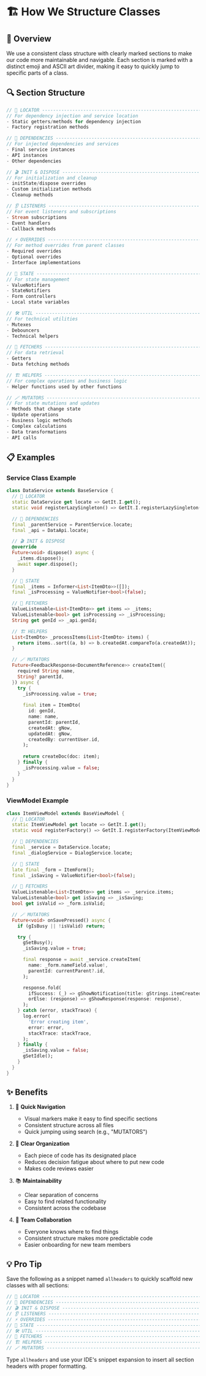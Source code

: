 # 🏗️ How We Structure Classes

## 📖 Overview
We use a consistent class structure with clearly marked sections to make our code more maintainable and navigable. Each section is marked with a distinct emoji and ASCII art divider, making it easy to quickly jump to specific parts of a class.

## 🔍 Section Structure

```dart
// 📍 LOCATOR ------------------------------------------------------------------------------- \\
// For dependency injection and service location
- Static getters/methods for dependency injection
- Factory registration methods

// 🧩 DEPENDENCIES -------------------------------------------------------------------------- \\
// For injected dependencies and services
- Final service instances
- API instances
- Other dependencies

// 🎬 INIT & DISPOSE ------------------------------------------------------------------------ \\
// For initialization and cleanup
- initState/dispose overrides
- Custom initialization methods
- Cleanup methods

// 👂 LISTENERS ----------------------------------------------------------------------------- \\
// For event listeners and subscriptions
- Stream subscriptions
- Event handlers
- Callback methods

// ⚡️ OVERRIDES ----------------------------------------------------------------------------- \\
// For method overrides from parent classes
- Required overrides
- Optional overrides
- Interface implementations

// 🎩 STATE --------------------------------------------------------------------------------- \\
// For state management
- ValueNotifiers
- StateNotifiers
- Form controllers
- Local state variables

// 🛠 UTIL ---------------------------------------------------------------------------------- \\
// For technical utilities
- Mutexes
- Debouncers
- Technical helpers

// 🧲 FETCHERS ------------------------------------------------------------------------------ \\
// For data retrieval
- Getters
- Data fetching methods

// 🏗️ HELPERS ------------------------------------------------------------------------------- \\
// For complex operations and business logic
- Helper functions used by other functions

// 🪄 MUTATORS ------------------------------------------------------------------------------ \\
// For state mutations and updates
- Methods that change state
- Update operations
- Business logic methods
- Complex calculations
- Data transformations
- API calls
```

## 📋 Examples

### Service Class Example
```dart
class DataService extends BaseService {
  // 📍 LOCATOR
  static DataService get locate => GetIt.I.get();
  static void registerLazySingleton() => GetIt.I.registerLazySingleton(DataService.new);

  // 🧩 DEPENDENCIES
  final _parentService = ParentService.locate;
  final _api = DataApi.locate;

  // 🎬 INIT & DISPOSE
  @override
  Future<void> dispose() async {
    _items.dispose();
    await super.dispose();
  }

  // 🎩 STATE
  final _items = Informer<List<ItemDto>>([]);
  final _isProcessing = ValueNotifier<bool>(false);

  // 🧲 FETCHERS
  ValueListenable<List<ItemDto>> get items => _items;
  ValueListenable<bool> get isProcessing => _isProcessing;
  String get genId => _api.genId;

  // 🏗️ HELPERS
  List<ItemDto> _processItems(List<ItemDto> items) {
    return items..sort((a, b) => b.createdAt.compareTo(a.createdAt));
  }

  // 🪄 MUTATORS
  Future<FeedbackResponse<DocumentReference>> createItem({
    required String name,
    String? parentId,
  }) async {
    try {
      _isProcessing.value = true;
      
      final item = ItemDto(
        id: genId,
        name: name,
        parentId: parentId,
        createdAt: gNow,
        updatedAt: gNow,
        createdBy: currentUser.id,
      );
      
      return createDoc(doc: item);
    } finally {
      _isProcessing.value = false;
    }
  }
}
```

### ViewModel Example
```dart
class ItemViewModel extends BaseViewModel {
  // 📍 LOCATOR
  static ItemViewModel get locate => GetIt.I.get();
  static void registerFactory() => GetIt.I.registerFactory(ItemViewModel.new);

  // 🧩 DEPENDENCIES
  final _service = DataService.locate;
  final _dialogService = DialogService.locate;

  // 🎩 STATE
  late final _form = ItemForm();
  final _isSaving = ValueNotifier<bool>(false);

  // 🧲 FETCHERS
  ValueListenable<List<ItemDto>> get items => _service.items;
  ValueListenable<bool> get isSaving => _isSaving;
  bool get isValid => _form.isValid;

  // 🪄 MUTATORS
  Future<void> onSavePressed() async {
    if (gIsBusy || !isValid) return;

    try {
      gSetBusy();
      _isSaving.value = true;

      final response = await _service.createItem(
        name: _form.nameField.value!,
        parentId: currentParent?.id,
      );

      response.fold(
        ifSuccess: (_) => gShowNotification(title: gStrings.itemCreated),
        orElse: (response) => gShowResponse(response: response),
      );
    } catch (error, stackTrace) {
      log.error(
        'Error creating item',
        error: error,
        stackTrace: stackTrace,
      );
    } finally {
      _isSaving.value = false;
      gSetIdle();
    }
  }
}
```

## ✨ Benefits

1. 🎯 **Quick Navigation**
   - Visual markers make it easy to find specific sections
   - Consistent structure across all files
   - Quick jumping using search (e.g., "MUTATORS")

2. 🧭 **Clear Organization**
   - Each piece of code has its designated place
   - Reduces decision fatigue about where to put new code
   - Makes code reviews easier

3. 📚 **Maintainability**
   - Clear separation of concerns
   - Easy to find related functionality
   - Consistent across the codebase

4. 🤝 **Team Collaboration**
   - Everyone knows where to find things
   - Consistent structure makes more predictable code
   - Easier onboarding for new team members

## 💡 Pro Tip

Save the following as a snippet named `allheaders` to quickly scaffold new classes with all sections:

```dart
// 📍 LOCATOR ------------------------------------------------------------------------------- \\
// 🧩 DEPENDENCIES -------------------------------------------------------------------------- \\
// 🎬 INIT & DISPOSE ------------------------------------------------------------------------ \\
// 👂 LISTENERS ----------------------------------------------------------------------------- \\
// ⚡️ OVERRIDES ----------------------------------------------------------------------------- \\
// 🎩 STATE --------------------------------------------------------------------------------- \\
// 🛠 UTIL ---------------------------------------------------------------------------------- \\
// 🧲 FETCHERS ------------------------------------------------------------------------------ \\
// 🏗️ HELPERS ------------------------------------------------------------------------------- \\
// 🪄 MUTATORS ------------------------------------------------------------------------------ \\
```

Type `allheaders` and use your IDE's snippet expansion to insert all section headers with proper formatting. 
